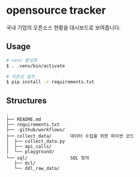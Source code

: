 # opensource tracker

국내 기업의 오픈소스 현황을 대시보드로 보여줍니다.

## Usage

```bash
# venv 활성화
$ . .venv/bin/activate

# 의존성 설치
$ pip install -r requirements.txt
```

## Structures

```
.
├── README.md
├── requirements.txt
├── .github/workflows/
├── collect_data/       데이터 수집을 위한 파이썬 코드
│  ├── collect_data.py
│  ├── api_calls/
│  └── playground/
└── sql/                SQL 정의
   ├── dcl/
   └── ddl_raw_data/
```
